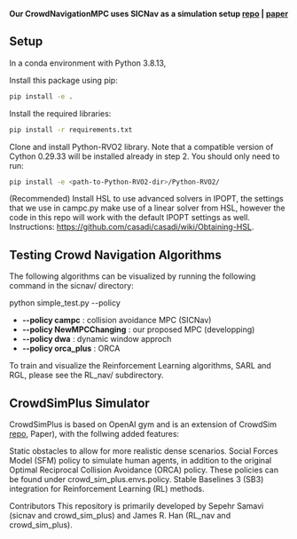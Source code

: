 **Our CrowdNavigationMPC uses SICNav as a simulation setup [repo](https://github.com/sepsamavi/safe-interactive-crowdnav) | [paper](https://arxiv.org/abs/2310.10982)**

## **Setup**

In a conda environment with Python 3.8.13,

Install this package using pip:
```bash
pip install -e .
```
Install the required libraries:

```bash
pip install -r requirements.txt
```
Clone and install Python-RVO2 library. Note that a compatible version of Cython 0.29.33 will be installed already in step 2. You should only need to run:

```bash
pip install -e <path-to-Python-RVO2-dir>/Python-RVO2/
```

(Recommended) Install HSL to use advanced solvers in IPOPT, the settings that we use in campc.py make use of a linear solver from HSL, however the code in this repo will work with the default IPOPT settings as well. Instructions: https://github.com/casadi/casadi/wiki/Obtaining-HSL.

## **Testing Crowd Navigation Algorithms**

The following algorithms can be visualized by running the following command in the sicnav/ directory:

python simple_test.py --policy <policy>

- **--policy campc**  :  collision avoidance MPC (SICNav)
- **--policy NewMPCChanging**  :  our proposed MPC (developping)
- **--policy dwa**  :  dynamic window  approch
- **--policy orca_plus**  :  ORCA 


To train and visualize the Reinforcement Learning algorithms, SARL and RGL, please see the RL_nav/ subdirectory.

## **CrowdSimPlus Simulator**

CrowdSimPlus is based on OpenAI gym and is an extension of CrowdSim [repo](https://github.com/vita-epfl/CrowdNav), Paper), with the follwing added features:

Static obstacles to allow for more realistic dense scenarios.
Social Forces Model (SFM) policy to simulate human agents, in addition to the original Optimal Reciprocal Collision Avoidance (ORCA) policy. These policies can be found under crowd_sim_plus.envs.policy.
Stable Baselines 3 (SB3) integration for Reinforcement Learning (RL) methods.

Contributors
This repository is primarily developed by Sepehr Samavi (sicnav and crowd_sim_plus) and James R. Han (RL_nav and crowd_sim_plus).
